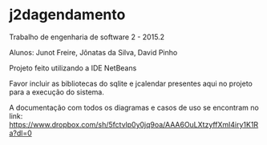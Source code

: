 # j2dagendamento

Trabalho de engenharia de software 2 - 2015.2

Alunos: Junot Freire, Jônatas da Silva, David Pinho

Projeto feito utilizando a IDE NetBeans

Favor incluir as bibliotecas do sqlite e jcalendar presentes aqui no projeto para a execução do sistema.

A documentação com todos os diagramas e casos de uso se encontram no link: https://www.dropbox.com/sh/5fctvlp0y0jq9oa/AAA6OuLXtzyffXml4iry1K1Ra?dl=0
